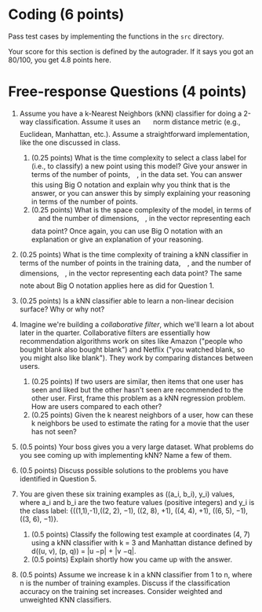 # Coding (6 points)
Pass test cases by implementing the functions in the `src` directory.

Your score for this section is defined by the autograder. If it says you got an 80/100, you get 4.8 points here.

# Free-response Questions (4 points)

1. Assume you have a k-Nearest Neighbors (kNN) classifier for doing a 2-way classification. Assume it uses an <img src="/tex/09af92d48ab87fa468ebde78082d1091.svg?invert_in_darkmode&sanitize=true&sanitize=true" align=middle width=17.96371994999999pt height=22.465723500000017pt/> norm distance metric (e.g., Euclidean, Manhattan, etc.). Assume a straightforward implementation, like the one discussed in class. 
    1. (0.25 points) What is the time complexity to select a class label for (i.e., to classify) a new point using this model? Give your answer in terms of the number of points, <img src="/tex/55a049b8f161ae7cfeb0197d75aff967.svg?invert_in_darkmode&sanitize=true&sanitize=true" align=middle width=9.86687624999999pt height=14.15524440000002pt/>, in the data set. You can answer this using Big O notation and explain why you think that is the answer, or you can answer this by simply explaining your reasoning in terms of the number of points.
    1. (0.25 points) What is the space complexity of the model, in terms of <img src="/tex/55a049b8f161ae7cfeb0197d75aff967.svg?invert_in_darkmode&sanitize=true&sanitize=true" align=middle width=9.86687624999999pt height=14.15524440000002pt/> and the number of dimensions, <img src="/tex/2103f85b8b1477f430fc407cad462224.svg?invert_in_darkmode&sanitize=true&sanitize=true" align=middle width=8.55596444999999pt height=22.831056599999986pt/>, in the vector representing each data point? Once again, you can use Big O notation with an explanation or give an explanation of your reasoning. 

1. (0.25 points) What is the time complexity of training a kNN classifier in terms of the number of points in the training data, <img src="/tex/55a049b8f161ae7cfeb0197d75aff967.svg?invert_in_darkmode&sanitize=true&sanitize=true" align=middle width=9.86687624999999pt height=14.15524440000002pt/>, and the number of dimensions, <img src="/tex/2103f85b8b1477f430fc407cad462224.svg?invert_in_darkmode&sanitize=true&sanitize=true" align=middle width=8.55596444999999pt height=22.831056599999986pt/>, in the vector representing each data point? The same note about Big O notation applies here as did for Question 1.

1. (0.25 points) Is a kNN classifier able to learn a non-linear decision surface? Why or why not? 

1. Imagine we're building a *collaborative filter*, which we'll learn a lot about later in the quarter. Collaborative filters are essentially how recommendation algorithms work on sites like Amazon ("people who bought blank also bought blank") and Netflix ("you watched blank, so you might also like blank"). They work by comparing distances between users.
    1. (0.25 points) If two users are similar, then items that one user has seen and liked but the other hasn't seen are recommended to the other user. First, frame this problem as a kNN regression problem. How are users compared to each other?
    1. (0.25 points) Given the k nearest neighbors of a user, how can these k neighbors be used to estimate the rating for a movie that the user has not seen?

1. (0.5 points) Your boss gives you a very large dataset. What problems do you see coming up with implementing kNN? Name a few of them.
 
1. (0.5 points) Discuss possible solutions to the problems you have identified in Question 5.
 
1. You are given these six training examples as ((a_i, b_i), y_i) values, where a_i and b_i are the two feature values (positive integers) and y_i is the class label: {((1,1),-1),((2, 2), −1), ((2, 8), +1), ((4, 4), +1), ((6, 5), −1), ((3, 6), −1)}.
    1. (0.5 points) Classify the following test example at coordinates (4, 7) using a kNN classifier with k = 3 and Manhattan distance defined by d((u, v), (p, q)) = |u −p| + |v −q|.
    1. (0.5 points) Explain shortly how you came up with the answer.
 
1. (0.5 points) Assume we increase k in a kNN classifier from 1 to n, where n is the number of training examples. Discuss if the classification accuracy on the training set increases. Consider weighted and unweighted KNN classifiers.
